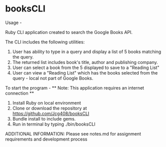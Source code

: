 # booksCLI
Usage -

Ruby CLI application created to search the Google Books API.

The CLI includes the following utilities:

1. User has ability to type in a query and display a list of 5 books matching the query.
2. The returned list includes book's title, author and publishing company.
3. User can select a book from the 5 displayed to save to a "Reading List"
4. User can view a "Reading List" which has the books selected from the query - local not part of Google Books.

To start the program - ** Note: This application requires an internet connection **
1. Install Ruby on local environment
2. Clone or download the repository at https://github.com/Jcg408/booksCLI
3. Bundle install to include gems.
4. Run in terminal by typing ./bin/booksCLI

ADDITIONAL INFORMATION:
Please see notes.md for assignment requirements and development process